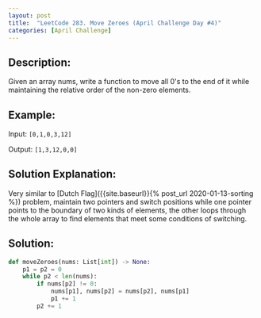 ```yaml
---
layout: post
title:  "LeetCode 283. Move Zeroes (April Challenge Day #4)"
categories: [April Challenge]
---
```

## Description:
Given an array nums, write a function to move all 0's to the end of it while maintaining the relative order of the non-zero elements.

## Example:
Input: `[0,1,0,3,12]`

Output: `[1,3,12,0,0]`

## Solution Explanation:
Very similar to [Dutch Flag]({{site.baseurl}}{% post_url 2020-01-13-sorting %}) problem, maintain two pointers and switch positions while one pointer points to the boundary of two kinds of elements, the other loops through the whole array to find elements that meet some conditions of switching.

## Solution:
```python
def moveZeroes(nums: List[int]) -> None:
    p1 = p2 = 0
    while p2 < len(nums):
        if nums[p2] != 0:
            nums[p1], nums[p2] = nums[p2], nums[p1]
            p1 += 1
        p2 += 1
```
